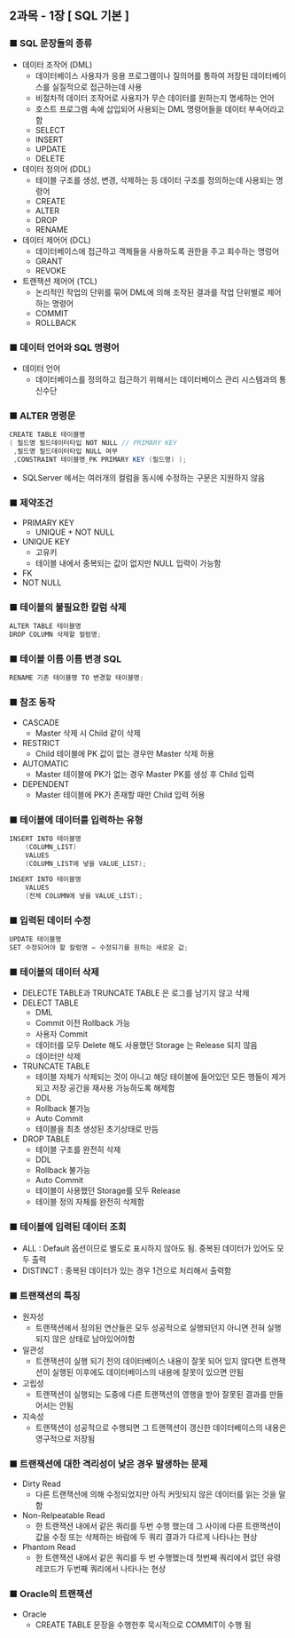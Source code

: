 ## 2과목 - 1장 [ SQL 기본 ]

### ■ SQL 문장들의 종류

- 데이터 조작어 (DML)
    - 데이터베이스 사용자가 응용 프로그램이나 질의어를 통하여 저장된 데이터베이스를 실질적으로 접근하는데 사용
    - 비절차적 데이터 조작어로 사용자가 무슨 데이터를 원하는지 명세하는 언어
    - 호스트 프로그램 속에 삽입되어 사용되는 DML 명령어들을 데이터 부속어라고 함
    - SELECT
    - INSERT
    - UPDATE
    - DELETE
- 데이터 정의어 (DDL)
    - 테이블 구조를 생성, 변경, 삭제하는 등 데이터 구조를 정의하는데 사용되는 명령어
    - CREATE
    - ALTER
    - DROP
    - RENAME
- 데이터 제어어 (DCL)
    - 데이터베이스에 접근하고 객체들을 사용하도록 권한을 주고 회수하는 명렁어
    - GRANT
    - REVOKE
- 트랜잭션 제어어 (TCL)
    - 논리적인 작업의 단위를 묶어 DML에 의해 조작된 결과를 작업 단위별로 제어하는 명령어
    - COMMIT
    - ROLLBACK

### ■ 데이터 언어와 SQL 명령어

- 데이터 언어
    - 데이터베이스를 정의하고 접근하기 위해서는 데이터베이스 관리 시스템과의 통신수단

### ■ ALTER 명령문

```java
CREATE TABLE 테이블명
( 필드명 필드데이터타입 NOT NULL // PRIMARY KEY
 ,필드명 필드데이터타입 NULL 여부
 ,CONSTRAINT 테이블명_PK PRIMARY KEY (필드명) );
```

- SQLServer 에서는 여러개의 컬럼을 동시에 수정하는 구문은 지원하지 않음

### ■ 제약조건

- PRIMARY KEY
    - UNIQUE + NOT NULL
- UNIQUE KEY
    - 고유키
    - 테이블 내에서 중복되는 값이 없지만 NULL 입력이 가능함
- FK
- NOT NULL

### ■ 테이블의 불필요한 칼럼 삭제

```java
ALTER TABLE 테이블명
DROP COLUMN 삭제할 컬럼명;
```

### ■ 테이블 이름 이름 변경 SQL

```java
RENAME 기존 테이블명 TO 변경할 테이블명;
```

### ■ 참조 동작

- CASCADE
    - Master 삭제 시 Child 같이 삭제
- RESTRICT
    - Child 테이블에 PK 값이 없는 경우만 Master 삭제 허용
- AUTOMATIC
    - Master 테이블에 PK가 없는 경우 Master PK를 생성 후 Child 입력
- DEPENDENT
    - Master 테이블에 PK가 존재할 때만 Child 입력 허용

### ■ 테이블에 데이터를 입력하는 유형

```java
INSERT INTO 테이블명
	(COLUMN_LIST)
	VALUES
	(COLUMN_LIST에 넣을 VALUE_LIST);
```

```java
INSERT INTO 테이블명
	VALUES
	(전체 COLUMN에 넣을 VALUE_LIST);
```

### ■ 입력된 데이터 수정

```java
UPDATE 테이블명
SET 수정되어야 할 칼럼명 = 수정되기를 원하는 새로운 값;
```

### ■ 테이블의 데이터 삭제

- DELECTE TABLE과 TRUNCATE TABLE 은 로그를 남기지 않고 삭제
- DELECT TABLE
    - DML
    - Commit 이전 Rollback 가능
    - 사용자 Commit
    - 데이터를 모두 Delete 해도 사용했던 Storage 는 Release 되지 않음
    - 데이터만 삭제
- TRUNCATE TABLE
    - 테이블 자체가 삭제되는 것이 아니고 해당 테이블에 들어있던 모든 행들이 제거 되고 저장 공간을 재사용 가능하도록 해제함
    - DDL
    - Rollback 불가능
    - Auto Commit
    - 테이블을 최초 생성된 초기상태로 만듬
- DROP TABLE
    - 테이블 구조를 완전히 삭제
    - DDL
    - Rollback 불가능
    - Auto Commit
    - 테이블이 사용했던 Storage를 모두 Release
    - 테이블 정의 자체를 완전히 삭제함

### ■ 테이블에 입력된 데이터 조회

- ALL : Default 옵션이므로 별도로 표시하지 않아도 됨. 중복된 데이터가 있어도 모두 출력
- DISTINCT : 중복된 데이터가 있는 경우 1건으로 처리해서 출력함

### ■ 트랜잭션의 특징

- 원자성
    - 트랜잭션에서 정의된 연산들은 모두 성공적으로 실행되던지 아니면 전혀 실행되지 않은 상태로 남아있어야함
- 일관성
    - 트랜잭션이 실행 되기 전의 데이터베이스 내용이 잘못 되어 있지 않다면 트랜잭션이 실행된 이후에도 데이터베이스의 내용에 잘못이 있으면 안됨
- 고립성
    - 트랜잭션이 실행되는 도중에 다른 트랜잭션의 영행을 받아 잘못된 결과를 만들어서는 안됨
- 지속성
    - 트랜잭션이 성공적으로 수행되면 그 트랜잭션이 갱신한 데이터베이스의 내용은 영구적으로 저장됨

### ■ 트랜잭션에 대한 격리성이 낮은 경우 발생하는 문제

- Dirty Read
    - 다른 트랜잭션에 의해 수정되었지만 아직 커밋되지 않은 데이터를 읽는 것을 말함
- Non-Relpeatable Read
    - 한 트랜잭션 내에서 같은 쿼리를 두번 수행 했는데 그 사이에 다른 트랜잭션이 값을 수정 또는 삭제하는 바람에 두 쿼리 결과가 다르게 나타나는 현상
- Phantom Read
    - 한 트랜잭션 내에서 같은 쿼리를 두 번 수행했는데 첫번째 쿼리에서 없던 유령 레코드가 두번째 쿼리에서 나타나는 현상

### ■ Oracle의 트랜잭션

- Oracle
    - CREATE TABLE 문장을 수행한후 묵시적으로 COMMIT이 수행 됨